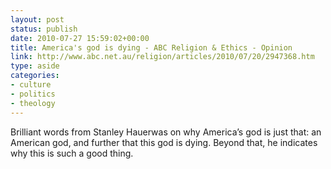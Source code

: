```yaml
---
layout: post
status: publish
date: 2010-07-27 15:59:02+00:00
title: America's god is dying - ABC Religion & Ethics - Opinion
link: http://www.abc.net.au/religion/articles/2010/07/20/2947368.htm
type: aside
categories:
- culture
- politics
- theology
---
```


Brilliant words from Stanley Hauerwas on why America’s god is just that: an American god, and further that this god is dying. Beyond that, he indicates why this is such a good thing.
